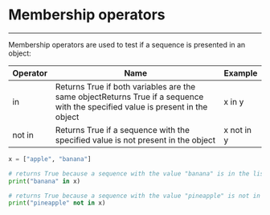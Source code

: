 # Membership operators

---
Membership operators are used to test if a sequence is presented in an object:

| Operator | Name                                                                                                                           | Example                   |
|----------|--------------------------------------------------------------------------------------------------------------------------------|---------------------------|
| in       | Returns True if both variables are the same objectReturns True if a sequence with the specified value is present in the object | x in y                    |
| not in   | Returns True if a sequence with the specified value is not present in the object                                               | x not in y                |

```python
x = ["apple", "banana"]

# returns True because a sequence with the value "banana" is in the list
print("banana" in x)

# returns True because a sequence with the value "pineapple" is not in the list
print("pineapple" not in x)

```